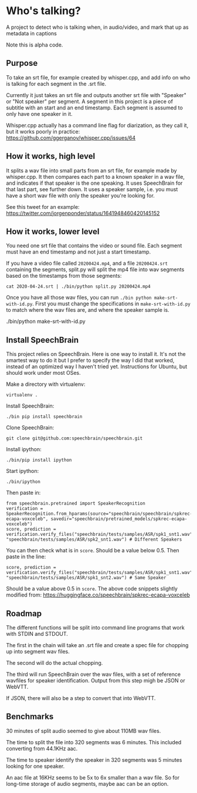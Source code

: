 # Who's talking?

A project to detect who is talking when, in audio/video, and mark that up as metadata in captions

Note this is alpha code.

## Purpose

To take an srt file, for example created by whisper.cpp, and add info on who is talking for each segment in the .srt file.

Currently it just takes an srt file and outputs another srt file with "Speaker" or "Not speaker" per segment. A segment in this project is a piece of subtitle with an start and an end timestamp. Each segment is assumed to only have one speaker in it.

Whisper.cpp actually has a command line flag for diarization, as they call it, but it works poorly in practice: <https://github.com/ggerganov/whisper.cpp/issues/64>

## How it works, high level

It splits a wav file into small parts from an srt file, for example made by whisper.cpp. It then compares each part to a known speaker in a wav file, and indicates if that speaker is the one speaking. It uses SpeechBrain for that last part, see further down. It uses a speaker sample, i.e. you must have a short wav file with only the speaker you're looking for.

See this tweet for an example: <https://twitter.com/jorgenponder/status/1641948460420145152>

## How it works, lower level

You need one srt file that contains the video or sound file. Each segment must have an end timestamp and not just a start timestamp.

If you have a video file called ```20200424.mp4```, and a file ```20200424.srt``` containing the segments, split.py will split the mp4 file into wav segments based on the timestamps from those segments:

    cat 2020-04-24.srt | ./bin/python split.py 20200424.mp4
    
Once you have all those wav files, you can run ```./bin python make-srt-with-id.py```. First you must change the specifications in ```make-srt-with-id.py``` to match where the wav files are, and where the speaker sample is.

./bin/python make-srt-with-id.py

## Install SpeechBrain

This project relies on SpeechBrain. Here is one way to install it. It's not the smartest way to do it but I prefer to specify the way I did that worked, instead of an optimized way I haven't tried yet. Instructions for Ubuntu, but should work under most OSes.

Make a directory with virtualenv:

    virtualenv .

Install SpeechBrain:

    ./bin pip install speechbrain

Clone SpeechBrain:

    git clone git@github.com:speechbrain/speechbrain.git

Install ipython:

    ./bin/pip install ipython

Start ipython:

    ./bin/ipython

Then paste in:

    from speechbrain.pretrained import SpeakerRecognition
    verification = SpeakerRecognition.from_hparams(source="speechbrain/speechbrain/spkrec-ecapa-voxceleb", savedir="speechbrain/pretrained_models/spkrec-ecapa-voxceleb")
    score, prediction = verification.verify_files("speechbrain/tests/samples/ASR/spk1_snt1.wav", "speechbrain/tests/samples/ASR/spk2_snt1.wav") # Different Speakers

You can then check what is in ```score```. Should be a value below 0.5. Then paste in the line:

    score, prediction = verification.verify_files("speechbrain/tests/samples/ASR/spk1_snt1.wav", "speechbrain/tests/samples/ASR/spk1_snt2.wav") # Same Speaker

Should be a value above 0.5 in ```score```. The above code snippets slightly modified from: <https://huggingface.co/speechbrain/spkrec-ecapa-voxceleb>

## Roadmap

The different functions will be split into command line programs that work with STDIN and STDOUT.

The first in the chain will take an .srt file and create a spec file for chopping up into segment wav files.

The second will do the actual chopping.

The third will run SpeechBrain over the wav files, with a set of reference wavfiles for speaker identification. Output from this step migh be JSON or WebVTT.

If JSON, there will also be a step to convert that into WebVTT.

## Benchmarks

30 minutes of split audio seemed to give about 110MB wav files.

The time to split the file into 320 segments was 6 minutes. This included converting from 44.1KHz aac.

The time to speaker identify the speaker in 320 segments was 5 minutes looking for one speaker.


An aac file at 16KHz seems to be 5x to 6x smaller than a wav file. So for long-time storage of audio segments, maybe aac can be an option.
